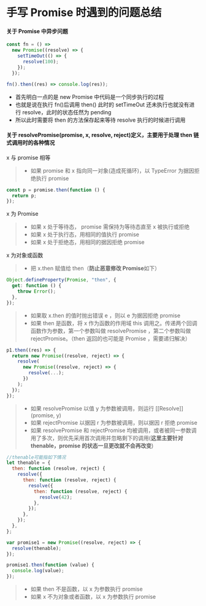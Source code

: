 # 手写 Promise 时遇到的问题总结

#### 关于 Promise 中异步问题

```javascript
const fn = () =>
  new Promise((resolve) => {
    setTimeOut(() => {
      resolve(100);
    });
  });

fn().then((res) => console.log(res));
```

- 首先明白一点的是 new Promise 中代码是一个同步执行的过程
- 也就是说在执行 fn()后调用 then() 此时的 setTimeOut 还未执行也就没有进行 resolve，此时的状态任然为 pending
- 所以此时需要将 then 的方法保存起来等待 resolve 执行的时候进行调用

#### 关于 resolvePromise(promise, x, resolve, reject)定义，主要用于处理 then 链式调用时的各种情况

x 与 promise 相等

> - 如果 promise 和 x 指向同一对象(造成死循环)，以 TypeError 为据因拒绝执行 promise

```javascript
const p = promise.then(function () {
  return p;
});
```

x 为 Promise

> - 如果 x 处于等待态， promise 需保持为等待态直至 x 被执行或拒绝
> - 如果 x 处于执行态，用相同的值执行 promise
> - 如果 x 处于拒绝态，用相同的据因拒绝 promise

x 为对象或函数

> - 把 x.then 赋值给 then（**防止恶意修改 Promise**如下）

```javascript
Object.defineProperty(Promise, "then", {
  get: function () {
    throw Error();
  },
});
```

> - 如果取 x.then 的值时抛出错误 e ，则以 e 为据因拒绝 promise
> - 如果 then 是函数，将 x 作为函数的作用域 this 调用之。传递两个回调函数作为参数，第一个参数叫做 resolvePromise ，第二个参数叫做 rejectPromise。（then 返回的也可能是 Promise ，需要递归解决）

```javascript
p1.then((res) => {
  return new Promise((resolve, reject) => {
    resolve(
      new Promise((resolve, reject) => {
        resolve(...);
      })
    );
  });
});
```

> - 如果 resolvePromise 以值 y 为参数被调用，则运行 [[Resolve]](promise, y)
> - 如果 rejectPromise 以据因 r 为参数被调用，则以据因 r 拒绝 promise
> - 如果 resolvePromise 和 rejectPromise 均被调用，或者被同一参数调用了多次，则优先采用首次调用并忽略剩下的调用(**这里主要针对 thenable，promise 的状态一旦更改就不会再改变**)

```javascript
//thenable可能指如下情况
let thenable = {
  then: function (resolve, reject) {
    resolve({
      then: function (resolve, reject) {
        resolve({
          then: function (resolve, reject) {
            resolve(42);
          },
        });
      },
    });
  },
};

var promise1 = new Promise((resolve, reject) => {
  resolve(thenable);
});

promise1.then(function (value) {
  console.log(value);
});
```

> - 如果 then 不是函数，以 x 为参数执行 promise
> - 如果 x 不为对象或者函数，以 x 为参数执行 promise
